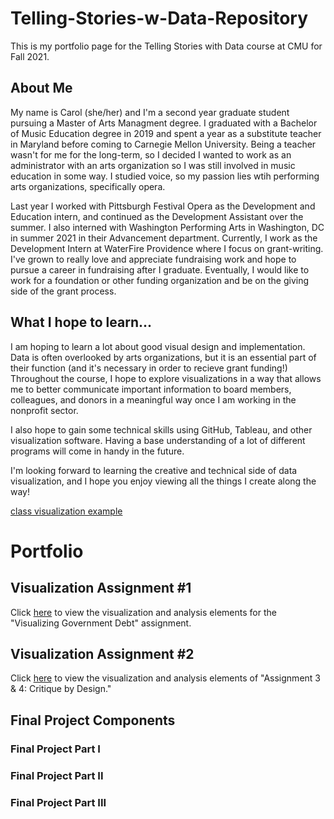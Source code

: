 # Telling-Stories-w-Data-Repository
This is my portfolio page for the Telling Stories with Data course at CMU for Fall 2021. 

## About Me
My name is Carol (she/her) and I'm a second year graduate student pursuing a Master of Arts Managment degree. I graduated with a Bachelor of Music Education degree in 2019 and spent a year as a substitute teacher in Maryland before coming to Carnegie Mellon University. Being a teacher wasn't for me for the long-term, so I decided I wanted to work as an administrator with an arts organization so I was still involved in music education in some way. I studied voice, so my passion lies wtih performing arts organizations, specifically opera. 

Last year I worked with Pittsburgh Festival Opera as the Development and Education intern, and continued as the Development Assistant over the summer. I also interned with Washington Performing Arts in Washington, DC in summer 2021 in their Advancement department. Currently, I work as the Development Intern at WaterFire Providence where I focus on grant-writing. I've grown to really love and appreciate fundraising work and hope to pursue a career in fundraising after I graduate. Eventually, I would like to work for a foundation or other funding organization and be on the giving side of the grant process. 

## What I hope to learn...
I am hoping to learn a lot about good visual design and implementation. Data is often overlooked by arts organizations, but it is an essential part of their function (and it's necessary in order to recieve grant funding!) Throughout the course, I hope to explore visualizations in a way that allows me to better communicate important information to board members, colleagues, and donors in a meaningful way once I am working in the nonprofit sector. 

I also hope to gain some technical skills using GitHub, Tableau, and other visualization software. Having a base understanding of a lot of different programs will come in handy in the future. 

I'm looking forward to learning the creative and technical side of data visualization, and I hope you enjoy viewing all the things I create along the way!

[class visualization example](datavizexample.md)

# Portfolio

## Visualization Assignment #1

Click [here](visualization1.md) to view the visualization and analysis elements for the "Visualizing Government Debt" assignment.

## Visualization Assignment #2

Click [here](visualization2.md) to view the visualization and analysis elements of "Assignment 3 & 4: Critique by Design."

## Final Project Components

### Final Project Part I

### Final Project Part II

### Final Project Part III

